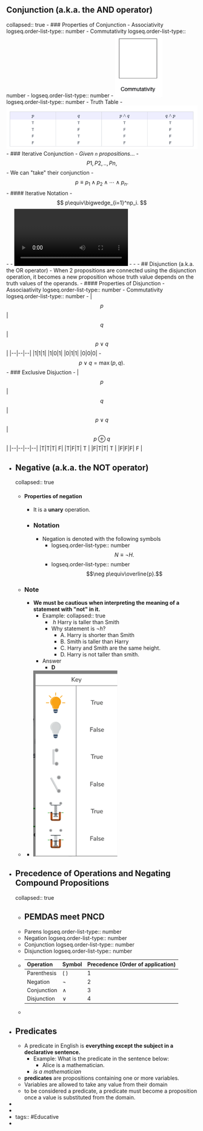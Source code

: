 ## Conjunction (a.k.a. the AND operator)
collapsed:: true
	- ### Properties of Conjunction
		- Associativity 
		  logseq.order-list-type:: number
		- Commutativity
		  logseq.order-list-type:: number
			- logseq.order-list-type:: number
			- ![ss_09052024_000494.gif](../assets/ss_09052024_000494_1725568910729_0.gif)
			  logseq.order-list-type:: number
		- Truth Table
			- ![ss_09052024_000495.png](../assets/ss_09052024_000495_1725568973152_0.png)
		- ### Iterative Conjunction
			- *Given `n` propositions*...
				- $$P1, P2, .., Pn,$$
			- We can "take" their conjunction
				- $$p\equiv p_1\wedge p_2\wedge\cdots\wedge p_n.$$
				- #### Iterative Notation
			- $$ p\equiv\bigwedge_{i=1}^np_i. $$
			-
			- ![ss_09052024_000496-converted.mp4](../assets/ss_09052024_000496-converted_1725569123952_0.mp4)
			-
			-
	- ## Disjunction (a.k.a. the OR operator)
		- When 2 propositions are connected using the disjunction operation, it becomes a new proposition whose truth value depends on the truth values of the operands.
		- #### Properties of Disjunction
			- Associaativity 
			  logseq.order-list-type:: number
			- Commutativity
			  logseq.order-list-type:: number
		- |$$p$$|$$q$$|$$p\lor q$$|
		  |--|--|--|
		  |1|1|1|
		  |1|0|1|
		  |0|1|1|
		  |0|0|0|
		- $$p\vee q=\max(p,q).$$
		- ### Exclusive Disjuction
			- |$$p$$|$$q$$|$$p\lor q$$| $$p\oplus q$$|
			  |--|--|--|--|
			  |T|T|T| F|
			  |T|F|T| T |
			  |F|T|T| T |
			  |F|F|F| F |
- ## Negative (a.k.a. the NOT operator)
  collapsed:: true
	- #### Properties of negation
		- It is a **unary** operation.
		- ### Notation
			- Negation is denoted with the following symbols
				- logseq.order-list-type:: number
				  $$N\equiv\neg H.$$
				- logseq.order-list-type:: number
				  $$\neg p\equiv\overline{p}.$$
	- ### Note
		- **We must be cautious when interpreting the meaning of a statement with "not" in it.**
			- Example:
			  collapsed:: true
				- $\ h$ Harry is taller than Smith
				- Why statement is $\neg h$?
					- A. Harry is shorter than Smith
					- B. Smith is taller than Harry
					- C. Harry and Smith are the same height.
					- D. Harry is not taller than smith.
			- Answer
				- **D**
	-
		- ![ss_03202025_000833.png](../assets/ss_03202025_000833_1742494894201_0.png)
- ## Precedence of Operations and Negating Compound Propositions
  collapsed:: true
	- ## PEMDAS meet PNCD
	- Parens
	  logseq.order-list-type:: number
	- Negation
	  logseq.order-list-type:: number
	- Conjunction
	  logseq.order-list-type:: number
	- Disjunction
	  logseq.order-list-type:: number
	- | Operation | Symbol | Precedence (Order of application) |
	  | ---- | ---- | ---- |
	  | Parenthesis | ( )| 1 |
	  | Negation | ¬ | 2 |
	  | Conjunction | ∧ | 3 |
	  | Disjunction | ∨ | 4 |
	-
- ## Predicates
	- A predicate in English is **everything except the subject in a declarative sentence.**
		- Example: What is the predicate in the sentence below:
			- Alice is a mathematician.
		- *is a mathematician*
	- **predicates** are propositions containing one or more variables.
	- Variables are allowed to take any value from their domain
	- to be considered a predicate, a predicate must become a proposition once a value is substituted from the domain.
-
-
- tags:: #Educative
-